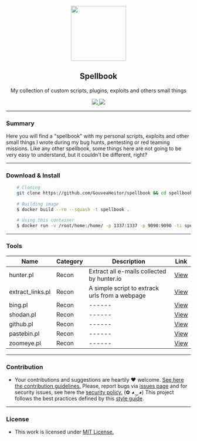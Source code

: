 <p align="center">
  <img src="https://heitorgouvea.me/images/projects/spellbook/logo.png" width="150px" height="150px">
  <h2 align="center">Spellbook</h2>
  <p align="center">My collection of custom scripts, plugins, exploits and others small things</p>
  <p align="center">
    <a href="https://github.com/GouveaHeitor/spellbook/blob/master/LICENSE.md">
      <img src="https://img.shields.io/badge/license-MIT-blue.svg">
    </a>
    <a href="https://github.com/GouveaHeitor/spellbook/releases">
      <img src="https://img.shields.io/badge/version-0.2-blue.svg">
    </a>
  </p>
</p>

---

### Summary

Here you will find a "spellbook" with my personal scripts, exploits and other small things I wrote during my bug hunts, pentesting or red teaming missions. Like any other spellbook, some things here are not going to be very easy to understand, but it couldn't be different, right?

---

### Download & Install

```bash 
    # Cloning
    git clone https://github.com/GouveaHeitor/spellbook && cd spellbook
    
    # Building image
    $ docker build --rm --squash -t spellbook .

    # Using this container
    $ docker run -v /root/home:/home/ -p 1337:1337 -p 9090:9090 -ti spellbook /bin/bash
```

---

### Tools

  Name | Category | Description | Link
  ---- | ---- | ---- | ----
  hunter.pl | Recon | Extract all e-mails collected by hunter.io | [View](https://github.com/GouveaHeitor/spellbook/blob/master/recon/hunter.pl)
  extract_links.pl | Recon | A simple script to extrack urls from a webpage | [View](https://github.com/GouveaHeitor/spellbook/blob/master/recon/extract_links.pl)
  bing.pl | Recon | ------ | [View](https://github.com/GouveaHeitor/spellbook/blob/master/recon/bing.pl)
  shodan.pl | Recon | ------ | [View](https://github.com/GouveaHeitor/spellbook/blob/master/recon/shodan.pl)
  github.pl | Recon | ------ | [View](https://github.com/GouveaHeitor/spellbook/blob/master/recon/github.pl)
  pastebin.pl | Recon | ------ | [View](https://github.com/GouveaHeitor/spellbook/blob/master/recon/pastebin.pl)
  zoomeye.pl | Recon | ------ | [View](https://github.com/GouveaHeitor/spellbook/blob/master/recon/zoomeye.pl)

---


### Contribution

- Your contributions and suggestions are heartily ♥ welcome. [See here the contribution guidelines.](https://github.com/GouveaHeitor/spellbook/blob/master/.github/CONTRIBUTING.md) Please, report bugs via [issues page](https://github.com/GouveaHeitor/spellbook/issues) and for security issues, see here the [security policy.](https://github.com/GouveaHeitor/spellbook/blob/master/SECURITY.md) (✿ ◕‿◕) This project follows the best practices defined by this [style guide](https://heitorgouvea.me/projects/perl-style-guide).

---
 
### License

- This work is licensed under [MIT License.](https://github.com/GouveaHeitor/spellbook/blob/master/LICENSE.md)
